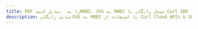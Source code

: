 ---title: PDF را به  تبدیل کنیدMOBI، SVG به MOBI مبدل رایگان یا Curl SDKdescription: تبدیل رایگانSVG به MOBI با استفاده از Curl Cloud APIs & SDK همچنین اسناد PDF را در Cloud ایجاد، ویرایش و رندر کنید.---